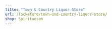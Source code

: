 ```yaml
---
title: "Town & Country Liquor Store"
url: /lockeford/town-und-country-liquor-store/
shop: Spirituosen
---
```

